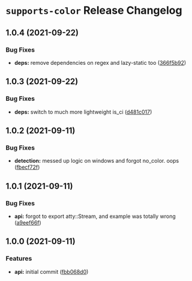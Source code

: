 # `supports-color` Release Changelog

<a name="1.0.4"></a>
## 1.0.4 (2021-09-22)

### Bug Fixes

* **deps:** remove dependencies on regex and lazy-static too ([366f5b92](https://github.com/zkat/supports-color/commit/366f5b92c8c806572f74adc91e8716e434a95efb))

<a name="1.0.3"></a>
## 1.0.3 (2021-09-22)

### Bug Fixes

* **deps:** switch to much more lightweight is_ci ([d481c017](https://github.com/zkat/supports-color/commit/d481c01754ebaefa7bcaf154b8a7c7d8d25bebb5))

<a name="1.0.2"></a>
## 1.0.2 (2021-09-11)

### Bug Fixes

* **detection:** messed up logic on windows and forgot no_color. oops ([fbecf72f](https://github.com/zkat/supports-color/commit/fbecf72f6331ddc08de625861d9bece0370b07c3))

<a name="1.0.1"></a>
## 1.0.1 (2021-09-11)

### Bug Fixes

* **api:** forgot to export atty::Stream, and example was totally wrong ([a9eef66f](https://github.com/zkat/supports-color/commit/a9eef66f5fa6b75b14bbb4d860f24dba9dcf5724))

<a name="1.0.0"></a>
## 1.0.0 (2021-09-11)

### Features

* **api:** initial commit ([fbb068d0](https://github.com/zkat/supports-color/commit/fbb068d070687eac0ecbef23015c07cd025ce161))

